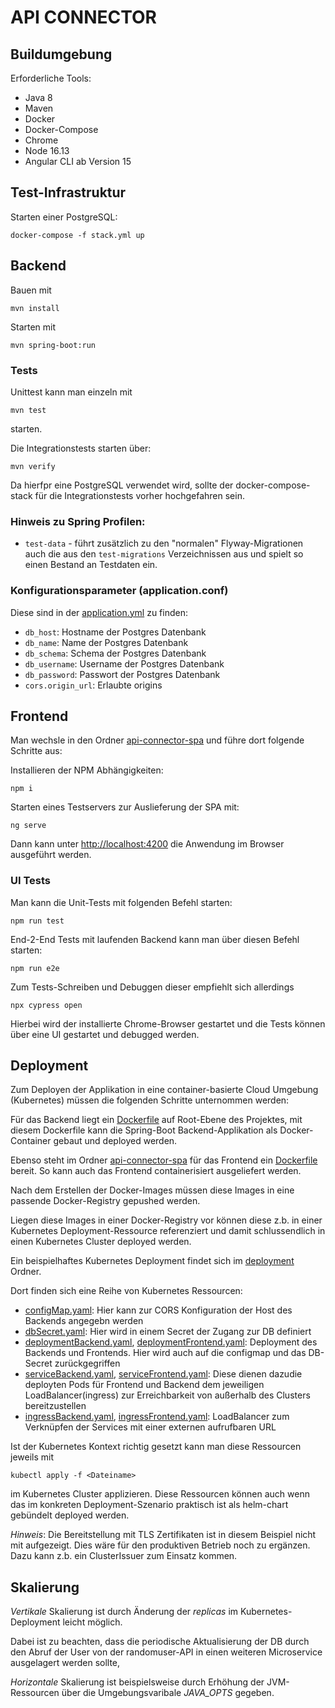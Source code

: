 # API CONNECTOR

## Buildumgebung

Erforderliche Tools:

- Java 8
- Maven
- Docker
- Docker-Compose
- Chrome
- Node 16.13
- Angular CLI ab Version 15

## Test-Infrastruktur

Starten einer PostgreSQL:

    docker-compose -f stack.yml up

## Backend
Bauen mit 

    mvn install

Starten mit

    mvn spring-boot:run


### Tests
Unittest kann man einzeln mit

    mvn test

starten. 


Die Integrationstests starten über:

    mvn verify 

Da hierfpr eine PostgreSQL verwendet wird, 
sollte der docker-compose-stack für die Integrationstests vorher hochgefahren sein.

### Hinweis zu Spring Profilen:
* `test-data` - führt zusätzlich zu den "normalen" Flyway-Migrationen
  auch die aus den `test-migrations` Verzeichnissen aus und spielt so
  einen Bestand an Testdaten ein.


### Konfigurationsparameter (application.conf)

Diese sind in der [application.yml](src/main/resources/application.yml) zu finden:

* `db_host`: Hostname der Postgres Datenbank
* `db_name`: Name der Postgres Datenbank
* `db_schema`: Schema der Postgres Datenbank
* `db_username`: Username der Postgres Datenbank
* `db_password`: Passwort der Postgres Datenbank
* `cors.origin_url`:  Erlaubte origins

## Frontend
Man wechsle in den Ordner [api-connector-spa](api-connector-spa) 
und führe dort folgende Schritte aus:

Installieren der NPM Abhängigkeiten:

    npm i

Starten eines Testservers zur Auslieferung der SPA mit:

    ng serve

Dann kann unter [http://localhost:4200](http://localhost:4200) 
die Anwendung im Browser ausgeführt werden.


### UI Tests
Man kann die Unit-Tests mit folgenden Befehl starten:

    npm run test

End-2-End Tests mit laufenden Backend kann man über diesen Befehl starten:

    npm run e2e

Zum Tests-Schreiben und Debuggen dieser empfiehlt sich allerdings

    npx cypress open

Hierbei wird der installierte Chrome-Browser gestartet und die Tests
können über eine UI gestartet und debugged werden.

## Deployment

Zum Deployen der Applikation in eine container-basierte Cloud Umgebung (Kubernetes) 
müssen die folgenden Schritte unternommen werden:

Für das Backend liegt ein [Dockerfile](Dockerfile) auf Root-Ebene des Projektes,
mit diesem Dockerfile kann die Spring-Boot Backend-Applikation als Docker-Container gebaut und deployed werden.

Ebenso steht im Ordner [api-connector-spa](/api-connector-spa/Dockerfile) 
für das Frontend ein [Dockerfile](/api-connector-spa/Dockerfile) bereit. 
So kann auch das Frontend containerisiert ausgeliefert werden. 

Nach dem Erstellen der Docker-Images müssen diese Images in eine passende Docker-Registry gepushed werden.

Liegen diese Images in einer Docker-Registry vor können diese z.b. in einer 
Kubernetes Deployment-Ressource referenziert und damit schlussendlich in einen Kubernetes Cluster deployed werden.

Ein beispielhaftes Kubernetes Deployment findet sich im [deployment](deployment) Ordner.

Dort finden sich eine Reihe von Kubernetes Ressourcen:

- [configMap.yaml](deployment/configMap.yaml): Hier kann zur CORS Konfiguration der Host des Backends angegebn werden
- [dbSecret.yaml](deployment/dbSecret.yaml): Hier wird in einem Secret der Zugang zur DB definiert
- [deploymentBackend.yaml](deployment/deploymentBackend.yaml), [deploymentFrontend.yaml](): Deployment des Backends und Frontends. Hier wird auch auf die configmap und das DB-Secret zurückgegriffen
- [serviceBackend.yaml](deployment/serviceBackend.yaml), [serviceFrontend.yaml](deployment/serviceFrontend.yaml): Diese dienen dazudie deployten Pods für Frontend und Backend dem jeweiligen LoadBalancer(ingress) zur Erreichbarkeit von außerhalb des Clusters bereitzustellen
- [ingressBackend.yaml](deployment/ingressBackend.yaml), [ingressFrontend.yaml](deployment/ingressFrontend.yaml): LoadBalancer zum Verknüpfen der Services mit einer externen aufrufbaren URL

Ist der Kubernetes Kontext richtig gesetzt kann man diese Ressourcen jeweils mit

    kubectl apply -f <Dateiname>

im Kubernetes Cluster applizieren.
Diese Ressourcen können auch wenn das im konkreten Deployment-Szenario praktisch ist als helm-chart gebündelt deployed werden.

*Hinweis*: Die Bereitstellung mit TLS Zertifikaten ist in diesem Beispiel nicht mit aufgezeigt. Dies wäre für den produktiven Betrieb noch zu ergänzen. 
Dazu kann z.b. ein ClusterIssuer zum Einsatz kommen.

## Skalierung
*Vertikale* Skalierung ist durch Änderung der *replicas* im Kubernetes-Deployment leicht möglich. 

Dabei ist zu beachten, dass die periodische Aktualisierung der DB durch den Abruf der User von der randomuser-API in einen
weiteren Microservice ausgelagert werden sollte,

*Horizontale* Skalierung ist beispielsweise durch Erhöhung der JVM-Ressourcen über die Umgebungsvaribale *JAVA_OPTS* gegeben.








